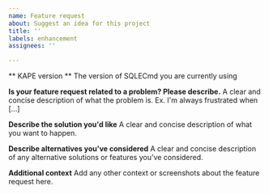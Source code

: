 ```yaml
---
name: Feature request
about: Suggest an idea for this project
title: ''
labels: enhancement
assignees: ''

---
```


** KAPE version **
The version of SQLECmd you are currently using

**Is your feature request related to a problem? Please describe.**
A clear and concise description of what the problem is. Ex. I'm always frustrated when [...]

**Describe the solution you'd like**
A clear and concise description of what you want to happen.

**Describe alternatives you've considered**
A clear and concise description of any alternative solutions or features you've considered.

**Additional context**
Add any other context or screenshots about the feature request here.
